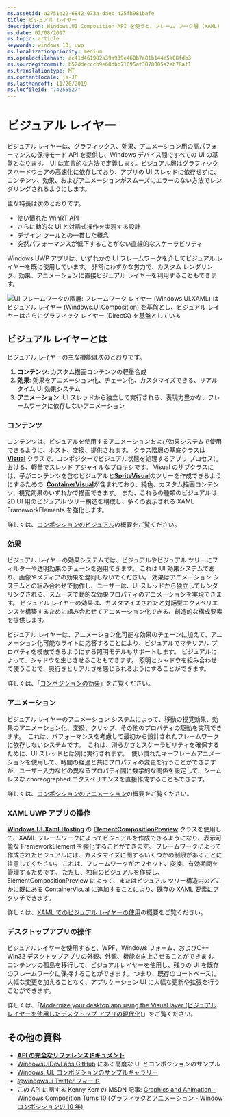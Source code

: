 ```yaml
---
ms.assetid: a2751e22-6842-073a-daec-425fb981bafe
title: ビジュアル レイヤー
description: Windows.UI.Composition API を使うと、フレーム ワーク層 (XAML) とグラフィック層 (DirectX) との間のコンポジション層にアクセスできます。
ms.date: 02/08/2017
ms.topic: article
keywords: windows 10, uwp
ms.localizationpriority: medium
ms.openlocfilehash: ac41d461982a39a939e460b7a81b144e5a08fdb3
ms.sourcegitcommit: b52ddecccb9e68dbb71695af3078005a2eb78af1
ms.translationtype: MT
ms.contentlocale: ja-JP
ms.lasthandoff: 11/20/2019
ms.locfileid: "74255527"
---
```

# <a name="visual-layer"></a>ビジュアル レイヤー

ビジュアル レイヤーは、グラフィックス、効果、アニメーション用の高パフォーマンスの保持モード API を提供し、Windows デバイス間ですべての UI の基盤となります。 UI は宣言的な方法で定義します。ビジュアル層はグラフィックスハードウェアの高速化に依存しており、アプリの UI スレッドに依存せずに、コンテンツ、効果、およびアニメーションがスムーズにエラーのない方法でレンダリングされるようにします。

主な特長は次のとおりです。

* 使い慣れた WinRT API
* さらに動的な UI と対話式操作を実現する設計
* デザイン ツールとの一貫した概念
* 突然パフォーマンスが低下することがない直線的なスケーラビリティ

Windows UWP アプリは、いずれかの UI フレームワークを介してビジュアル レイヤーを既に使用しています。 非常にわずかな労力で、カスタム レンダリング、効果、アニメーションに直接ビジュアル レイヤーを利用することもできます。

![UI フレームワークの階層: フレームワーク レイヤー (Windows.UI.XAML) はビジュアル レイヤー (Windows.UI.Composition) を基盤とし、ビジュアル レイヤーはさらにグラフィック レイヤー (DirectX) を基盤としている](images/layers-win-ui-composition.png)

## <a name="whats-in-the-visual-layer"></a>ビジュアル レイヤーとは

ビジュアル レイヤーの主な機能は次のとおりです。

1. **コンテンツ**: カスタム描画コンテンツの軽量合成
1. **効果**: 効果をアニメーション化、チェーン化、カスタマイズできる、リアルタイム UI 効果システム
1. **アニメーション**: UI スレッドから独立して実行される、表現力豊かな、フレームワークに依存しないアニメーション

### <a name="content"></a>コンテンツ

コンテンツは、ビジュアルを使用するアニメーションおよび効果システムで使用できるように、ホスト、変換、提供されます。 クラス階層の基底クラスは [**Visual**](https://docs.microsoft.com/uwp/api/Windows.UI.Composition.Visual) クラスで、コンポジターでビジュアル状態を処理するアプリ プロセスにおける、軽量でスレッド アジャイルなプロキシです。 Visual のサブクラスには、子がコンテンツを含むビジュアルと[**SpriteVisual**](https://docs.microsoft.com/uwp/api/Windows.UI.Composition.SpriteVisual)のツリーを作成できるようにするための  [**ContainerVisual**](https://docs.microsoft.com/uwp/api/Windows.UI.Composition.ContainerVisual)が含まれており、純色、カスタム描画コンテンツ、視覚効果のいずれかで描画できます。 また、これらの種類のビジュアルは 2D UI 用のビジュアル ツリー構造を構成し、多くの表示される XAML FrameworkElements を強化します。

詳しくは、[コンポジションのビジュアル](composition-visual-tree.md)の概要をご覧ください。

### <a name="effects"></a>効果

ビジュアル レイヤーの効果システムでは、ビジュアルやビジュアル ツリーにフィルターや透明効果のチェーンを適用できます。 これは UI 効果システムであり、画像やメディアの効果を混同しないでください。 効果はアニメーション システムとの組み合わせで動作し、ユーザーは、UI スレッドから独立してレンダリングされる、スムーズで動的な効果プロパティのアニメーションを実現できます。 ビジュアル レイヤーの効果は、カスタマイズされたと対話型エクスペリエンスを構築するために組み合わせてアニメーション化できる、創造的な構成要素を提供します。

ビジュアル レイヤーは、アニメーション化可能な効果のチェーンに加えて、アニメーション化可能なライトに応答することにより、ビジュアルでマテリアル プロパティを模倣できるようにする照明モデルもサポートします。 ビジュアルによって、シャドウを生じさせることもできます。 照明とシャドウを組み合わせて使うことで、奥行きとリアルさを感じられるようにすることができます。

詳しくは、「[コンポジションの効果](composition-effects.md)」をご覧ください。

### <a name="animations"></a>アニメーション

ビジュアル レイヤーのアニメーション システムによって、移動の視覚効果、効果のアニメーション化、変換、クリップ、その他のプロパティの駆動を実現できます。  これは、パフォーマンスを考慮して最初から設計されたフレームワークに依存しないシステムです。  これは、滑らかさとスケーラビリティを確保するために、UI スレッドとは別に実行されます。  使い慣れたキーフレームアニメーションを使用して、時間の経過と共にプロパティの変更を行うことができますが、ユーザー入力などの異なるプロパティ間に数学的な関係を設定して、シームレスな choreographed エクスペリエンスを直接作成することもできます。

詳しくは、[コンポジションのアニメーション](composition-animation.md)の概要をご覧ください。

### <a name="working-with-your-xaml-uwp-app"></a>XAML UWP アプリの操作

[  **Windows.UI.Xaml.Hosting**](https://docs.microsoft.com/uwp/api/Windows.UI.Xaml.Hosting.ElementCompositionPreview) の [**ElementCompositionPreview**](https://docs.microsoft.com/uwp/api/Windows.UI.Xaml.Hosting) クラスを使用して、XAML フレームワークによってビジュアルを作成できるようになり、表示可能な FrameworkElement を強化することができます。 フレームワークによって作成されたビジュアルには、カスタマイズに関するいくつかの制限があることに注意してください。 これは、フレームワークがオフセット、変換、有効期間を管理するためです。 ただし、独自のビジュアルを作成し、ElementCompositionPreview によって、またはビジュアル ツリー構造内のどこかに既にある ContainerVisual に追加することにより、既存の XAML 要素にアタッチできます。

詳しくは、[XAML でのビジュアル レイヤーの使用](using-the-visual-layer-with-xaml.md)の概要をご覧ください。

### <a name="working-with-your-desktop-app"></a>デスクトップアプリの操作

ビジュアルレイヤーを使用すると、WPF、Windows フォーム、およびC++ Win32 デスクトップアプリの外観、外観、機能を向上させることができます。 コンテンツの孤島を移行して、ビジュアルレイヤーを使用し、残りの UI を既存のフレームワークに保持することができます。 つまり、既存のコードベースに大幅な変更を加えることなく、アプリケーション UI に大幅な更新や拡張を行うことができます。

詳しくは、「[Modernize your desktop app using the Visual layer (ビジュアル レイヤーを使用したデスクトップ アプリの現代化)](/windows/apps/desktop/modernize/visual-layer-in-desktop-apps)」をご覧ください。

## <a name="additional-resources"></a>その他の資料

* [**API の完全なリファレンスドキュメント**](https://docs.microsoft.com/uwp/api/Windows.UI.Composition)
* [WindowsUIDevLabs GitHub](https://github.com/microsoft/WindowsCompositionSamples) にある高度な UI とコンポジションのサンプル
* [Windows. UI. コンポジションのサンプルギャラリー](https://www.microsoft.com/store/apps/9pp1sb5wgnww)
* [@windowsui Twitter フィード](https://twitter.com/windowsui)
* この API に関する Kenny Kerr の MSDN 記事: [Graphics and Animation - Windows Composition Turns 10 (グラフィックとアニメーション - Window コンポジションの 10 年)](https://msdn.microsoft.com/magazine/mt590968)
